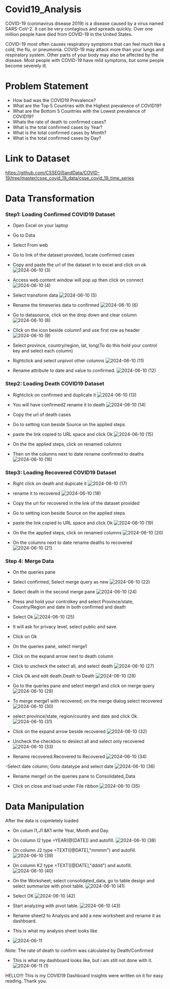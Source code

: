# Covid19_Analysis
COVID-19 (coronavirus disease 2019) is a disease caused by a virus named SARS-CoV-2. It can be very contagious and spreads quickly. Over one million people have died from COVID-19 in the United States.

COVID-19 most often causes respiratory symptoms that can feel much like a cold, the flu, or pneumonia. COVID-19 may attack more than your lungs and respiratory system. Other parts of your body may also be affected by the disease. Most people with COVID-19 have mild symptoms, but some people become severely ill.

# Problem Statement
- How bad was the COVID19 Prevalence?
- What are the Top 5 Countries with the Highest prevalence of COVID19?
- What are the Bottom 5 Countries with the Lowest prevalence of COVID19?
- Whats the rate of death to confirmed cases?
- What is the total confirmed cases by Year?
- What is the total confirmed cases by Month?
- What is the total confirmed cases by Day?

# Link to Dataset
https://github.com/CSSEGISandData/COVID-19/tree/master/csse_covid_19_data/csse_covid_19_time_series

# Data Transformation
### Step1: Loading Confirmed COVID19 Dataset
- Open Excel on your laptop
- Go to Data
- Select From web
- Go to link of the dataset provided, locate confirmed cases
- Copy and paste the url of the dataset in to excel and click on ok
![2024-06-10 (3)](https://github.com/myroyalgold/Covid19_Analysis/assets/107118603/cdc3705f-5d8b-4359-8798-02ed8ed6cb8d)


- Access web content window will pop up then click on connect
  ![2024-06-10 (4)](https://github.com/myroyalgold/Covid19_Analysis/assets/107118603/8981f88a-5ec9-462c-97c6-952219cda889)


- Select transform data 
![2024-06-10 (5)](https://github.com/myroyalgold/Covid19_Analysis/assets/107118603/87b0cdcc-3a0f-41e5-b50a-d190daba2afb)


- Rename the timeseries data to confirmed
![2024-06-10 (6)](https://github.com/myroyalgold/Covid19_Analysis/assets/107118603/213ac60e-0f6e-4269-a66c-d74a64239e92)


- Go to datasource, click on the drop down and clear column
![2024-06-10 (8)](https://github.com/myroyalgold/Covid19_Analysis/assets/107118603/b3b91791-f1de-47e5-bc7c-aaf4b97390a0)


- Click on the icon beside column1 and use first row as header
![2024-06-10 (9)](https://github.com/myroyalgold/Covid19_Analysis/assets/107118603/354a1241-99fd-44c0-a642-437afafb262d)


- Select province, country/region, lat, long(To do this hold your control key and select each column)
- Rightclick and select unpivot other columns
![2024-06-10 (11)](https://github.com/myroyalgold/Covid19_Analysis/assets/107118603/2f22dc28-cef9-4775-90ce-3a9d4e2a80b6)


- Rename attribute to date and value to confirmed.
![2024-06-10 (12)](https://github.com/myroyalgold/Covid19_Analysis/assets/107118603/c07070b4-3ac8-40f8-9974-a3fc5dff115f)


### Step2:  Loading Death COVID19 Dataset
- Rightclick on confirmed and duplicate it
![2024-06-10 (13)](https://github.com/myroyalgold/Covid19_Analysis/assets/107118603/76905ada-06a1-46ad-86e2-fc0652f8b563)


- You will have confirmed2 rename it to death
![2024-06-10 (14)](https://github.com/myroyalgold/Covid19_Analysis/assets/107118603/1a8c8d31-39f8-4c7d-aa94-3c5321aa6f79)

  
- Copy the url of death cases
- Go to setting icon beside Source on the applied steps
- paste the link copied to URL space and click Ok
![2024-06-10 (15)](https://github.com/myroyalgold/Covid19_Analysis/assets/107118603/107b565f-ac8a-46d2-a5ce-10cd1d0d2b88)


- On the the applied steps, click on renamed columns
- Then on the columns next to date rename confirmed to deaths
  ![2024-06-10 (16)](https://github.com/myroyalgold/Covid19_Analysis/assets/107118603/1aa6ef61-b9e1-4a42-b1a2-3abe81cc167e)


### Step3:  Loading Recovered COVID19 Dataset
- Right click on death and dupicate it
![2024-06-10 (17)](https://github.com/myroyalgold/Covid19_Analysis/assets/107118603/00371f7b-dcde-4ba8-9638-85b1170f74f3)


- rename it  to recovered
![2024-06-10 (18)](https://github.com/myroyalgold/Covid19_Analysis/assets/107118603/468d9d96-2251-4a64-adb7-1703dbc21a16)


- Copy the url for recovered in the link of the dataset provided
- Go to setting icon beside Source on the applied steps
- paste the link copied to URL space and click Ok
![2024-06-10 (19)](https://github.com/myroyalgold/Covid19_Analysis/assets/107118603/95a18f05-5d40-47d8-9fb1-c265664ae623)

  
- On the the applied steps, click on renamed columns
![2024-06-10 (20)](https://github.com/myroyalgold/Covid19_Analysis/assets/107118603/788c3a57-b0f8-41ea-a40c-838ec02bdf31)


- On the columns next to date rename deaths to recovered
![2024-06-10 (21)](https://github.com/myroyalgold/Covid19_Analysis/assets/107118603/45fb236c-9158-4c3d-9564-9fc154c152ad)

### Step 4: Merge Data
- On the queries pane
- Select confirmed, Select merge query as new
![2024-06-10 (22)](https://github.com/myroyalgold/Covid19_Analysis/assets/107118603/07e9c9f0-a18f-4358-a281-9a560f9e740e)


- Select death in the second merge pane
![2024-06-10 (24)](https://github.com/myroyalgold/Covid19_Analysis/assets/107118603/14994fee-e23a-4f58-b044-4c12b1690458)


- Press and hold your controlkey and select Province/state, Country/Region and date in both confirmed and death
- Select Ok
![2024-06-10 (25)](https://github.com/myroyalgold/Covid19_Analysis/assets/107118603/a1a99751-01f2-4d47-ac16-de7b897bd201)


- It will ask for privacy level, select public and save.
- Click on Ok
- On the queries pane, select merge1
- Click on the expand arrow next to death column
- Click to uncheck the select all, and select death
![2024-06-10 (27)](https://github.com/myroyalgold/Covid19_Analysis/assets/107118603/3ff95f6f-a236-4d68-8d42-4072e24764a4)


- Click Ok and edit death.Death to Death
![2024-06-10 (28)](https://github.com/myroyalgold/Covid19_Analysis/assets/107118603/c613e9a6-54ac-4fdb-9913-27924a7d46f1)


- Go to the queries pane and select merge1 and click on merge query
![2024-06-10 (29)](https://github.com/myroyalgold/Covid19_Analysis/assets/107118603/28b802c8-aab2-4373-b6a8-9c8fb13d9294)


- To merge merge1 with recovered; on the merge dialog select recovered
![2024-06-10 (30)](https://github.com/myroyalgold/Covid19_Analysis/assets/107118603/7ca84da0-5c29-4f0c-a9ad-65b32fa02c0a)


- select province/state, region/country and date and click Ok.
![2024-06-10 (31)](https://github.com/myroyalgold/Covid19_Analysis/assets/107118603/29b186e4-9f2e-46a0-b6c0-47fee1cd78b5)


- Click on the expand arrow beside recovered
![2024-06-10 (32)](https://github.com/myroyalgold/Covid19_Analysis/assets/107118603/2da2814e-01d8-451b-97e7-82c91a2d6754)


- Uncheck the checkbox to deslect all and select only recovered
![2024-06-10 (33)](https://github.com/myroyalgold/Covid19_Analysis/assets/107118603/6d27e44e-1cd3-47e6-aeec-ab58c7b800be)


- Rename recovered.Recovered to Recovered
![2024-06-10 (34)](https://github.com/myroyalgold/Covid19_Analysis/assets/107118603/5fb0648a-d0a4-4668-88b4-05ec8c3a2102)


-Select date column; Goto datatype and select date
![2024-06-10 (36)](https://github.com/myroyalgold/Covid19_Analysis/assets/107118603/3716b8f2-3cbb-4cc4-b7ae-c1eaccab25fd)


- Rename merge1 on the queries pane to Consolidated_Data

- Click on close and load under File ribbon
![2024-06-10 (35)](https://github.com/myroyalgold/Covid19_Analysis/assets/107118603/0afbb059-f2c9-4b28-9e40-82765b22f284)


# Data Manipulation
After the data is copmletely loaded
- On colum I1,J1 &K1 write Year, Month and Day.
- On column I2 type =YEAR(@[DATE]) and autofill.
![2024-06-10 (38)](https://github.com/myroyalgold/Covid19_Analysis/assets/107118603/16513c94-5773-4e6f-bde9-0ccdb3e3a2e5)


- On column J2 type  =TEXT([@DATE],"mmmm") and autofill.
![2024-06-10 (39)](https://github.com/myroyalgold/Covid19_Analysis/assets/107118603/4f72b4fd-c0ec-4c44-a6a7-60be94dbf6be)


- On column K2 type =TEXT([@DATE],"dddd") and autofill.
![2024-06-10 (40)](https://github.com/myroyalgold/Covid19_Analysis/assets/107118603/3159790e-bdbd-4c48-9388-dcc212894107)


- On the Worksheet; select consolidated_data, go to table design and select summarize with pivot table.
![2024-06-10 (41)](https://github.com/myroyalgold/Covid19_Analysis/assets/107118603/e5514c7c-47aa-43bd-9108-8c8374d74afd)


- Select OK
![2024-06-10 (42)](https://github.com/myroyalgold/Covid19_Analysis/assets/107118603/e016c4f0-de0c-4787-8868-b568a4bce417)


- Start analyzing with pivot table.
![2024-06-10 (43)](https://github.com/myroyalgold/Covid19_Analysis/assets/107118603/7f4f5232-1600-4234-bb52-a29bae249c02)

- Rename sheet2 to Analysis and add a new worksheet and rename it as dashboard.
- This is what my analysis sheet looks like
- ![2024-06-11](https://github.com/myroyalgold/Covid19_Analysis/assets/107118603/5d4732dd-72da-4d59-95b8-781f65c24298)


Note: The rate of death to confirm was calculated by Death/Confirmed

- This is what my dashboard looks like, but i am still not done with it.
![2024-06-11 (1)](https://github.com/myroyalgold/Covid19_Analysis/assets/107118603/59e59e59-f36c-45c2-a54b-ffcc4125606a)

HELLO!!!
This is my COVID19 Dashboard
insights were written on it for easy reading.
Thank you.





